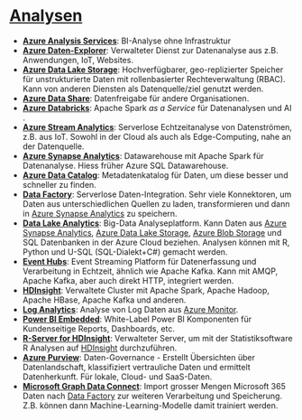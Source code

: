 # [Analysen]

* **[Azure Analysis Services]**: BI-Analyse ohne Infrastruktur
* **[Azure Daten-Explorer]**: Verwalteter Dienst zur Datenanalyse aus z.B. Anwendungen, IoT, Websites.
* **[Azure Data Lake Storage]**<a name="data-lake"></a>: Hochverfügbarer, geo-replizierter Speicher für unstrukturierte Daten mit rollenbasierter Rechteverwaltung (RBAC). Kann von anderen Diensten als Datenquelle/ziel genutzt werden.
* **[Azure Data Share]**: Datenfreigabe für andere Organisationen.
* **[Azure Databricks]**: Apache Spark _as a Service_ für Datenanalysen und AI .
* **[Azure Stream Analytics]**: Serverlose Echtzeitanalyse von Datenströmen, z.B. aus IoT. Sowohl in der Cloud als auch als Edge-Computing, nahe an der Datenquelle.
* **[Azure Synapse Analytics]**<a name="synapse"></a>: Datawarehouse mit Apache Spark für Datenanalyse. Hiess früher Azure SQL Datawarehouse.
* **[Azure Data Catalog]**: Metadatenkatalog für Daten, um diese besser und schneller zu finden.
* **[Data Factory]**<a name="factory"></a>: Serverlose Daten-Integration. Sehr viele Konnektoren, um Daten aus unterschiedlichen Quellen zu laden, transformieren und dann in [Azure Synapse Analytics](#synapse) zu speichern.
* **[Data Lake Analytics]**: Big-Data Analyseplatform. Kann Daten aus [Azure Synapse Analytics](#synapse), [Azure Data Lake Storage](#data-lake), [Azure Blob Storage](#blob) und SQL Datenbanken in der Azure Cloud beziehen. Analysen können mit R, Python und U-SQL (SQL-Dialekt+C#) gemacht werden.
* **[Event Hubs]**: Event Streaming Platform für Datenerfassung und Verarbeitung in Echtzeit, ähnlich wie Apache Kafka. Kann mit AMQP, Apache Kafka, aber auch direkt HTTP, integriert werden.
* **[HDInsight]**<a name="hdinsight"></a>: Verwaltete Cluster mit Apache Spark, Apache Hadoop, Apache HBase, Apache Kafka und anderen.
* **[Log Analytics]**: Analyse von Log Daten aus [Azure Monitor](#monitor).
* **[Power BI Embedded]**: White-Label Power BI Komponenten für Kundenseitige Reports, Dashboards, etc.
* **[R-Server for HDInsight]**: Verwalteter Server, um mit der Statistiksoftware R Analysen auf [HDInsight](#hdinsight) durchzuführen.
* **[Azure Purview]**: Daten-Governance - Erstellt Übersichten über Datenlandschaft, klassifiziert vertrauliche Daten und ermittelt Datenherkunft. Für lokale, Cloud- und SaaS-Daten.
* **[Microsoft Graph Data Connect]**: Import grosser Mengen Microsoft 365 Daten nach [Data Factory](#factory) zur weiteren Verarbeitung und Speicherung. Z.B. können dann Machine-Learning-Modelle damit trainiert werden.

[Analysen]: https://azure.microsoft.com/services/#analytics
[Azure Analysis Services]: https://azure.microsoft.com/services/analysis-services/
[Azure Daten-Explorer]: https://azure.microsoft.com/services/data-explorer/
[Azure Data Lake Storage]: https://azure.microsoft.comg/services/storage/data-lake-storage/
[Azure Data Share]: https://azure.microsoft.comg/services/data-share/
[Azure Databricks]: https://azure.microsoft.comg/services/databricks/
[Azure Stream Analytics]: https://azure.microsoft.comg/services/stream-analytics/
[Azure Synapse Analytics]: https://azure.microsoft.comg/services/synapse-analytics/
[Azure Data Catalog]: https://azure.microsoft.comg/services/data-catalog/
[Data Factory]: https://azure.microsoft.comg/services/data-factory/
[Data Lake Analytics]: https://azure.microsoft.comg/services/data-lake-analytics/
[Event Hubs]: https://azure.microsoft.comg/services/event-hubs/
[HDInsight]: https://azure.microsoft.comg/services/hdinsight
[Log Analytics]: https://docs.microsoft.comg/azure/azure-monitor/logs/log-analytics-overview
[Power BI Embedded]: https://azure.microsoft.comg/services/power-bi-embedded
[R-Server for HDInsight]: https://azure.microsoft.comg/services/hdinsight/r-server/
[Azure Purview]: https://azure.microsoft.comg/services/purview/
[Microsoft Graph Data Connect]: https://azure.microsoft.comg/services/graph-data-connect/